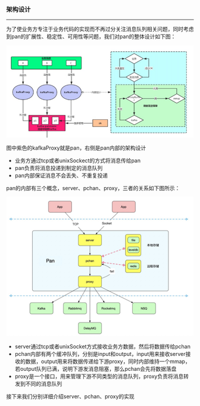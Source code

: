 ### 架构设计
------
为了使业务方专注于业务代码的实现而不再过分关注消息队列相关问题，同时考虑到pan的扩展性、稳定性、可用性等问题，我们对pan的整体设计如下图：

![pic](design.jpg)

图中紫色的kafkaProxy就是pan，右侧是pan内部的架构设计

* 业务方通过tcp或者unixSockect的方式将消息传给pan
* pan负责将消息投递到制定的消息队列
* pan内部保证消息不会丢失、不重复投递

pan的内部有三个概念，server、pchan、proxy，三者的关系如下图所示：

![pic](framework_1.jpg)

* server通过tcp或者unixSocket方式接收业务方数据，然后将数据传给pchan
* pchan内部有两个缓冲队列，分别是input和output，input用来接收server接收的数据，output用来将数据传递给下游proxy，同时内部维持一个mmap，若output队列已满，说明下游发消息阻塞，那么pchan会先将数据落盘
* proxy是一个接口，用来管理下游不同类型的消息队列，proxy负责将消息转发到不同的消息队列

接下来我们分别详细介绍server、pchan、proxy的实现